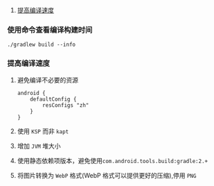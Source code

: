 1. [提高编译速度](#upspeed)


### 使用命令查看编译构建时间

```agsl
./gradlew build --info
```

### <span id = "upspeed">提高编译速度</span>

1. 避免编译不必要的资源

    ```agsl
    android {
        defaultConfig {
            resConfigs "zh"
        }
    }
    ```

2. 使用 `KSP` 而非 `kapt` 
3. 增加 `JVM` 堆大小
4. 使用静态依赖项版本，避免使用`com.android.tools.build:gradle:2.+`
5. 将图片转换为 `WebP` 格式(WebP 格式可以提供更好的压缩),停用 `PNG` 
